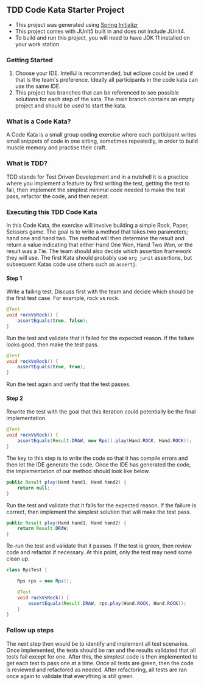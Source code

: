 ## TDD Code Kata Starter Project

- This project was generated using [Spring Initializr](https://start.spring.io/)
- This project comes with JUnit5 built in and does not include JUnit4.
- To build and run this project, you will need to have JDK 11 installed on your work station

### Getting Started
1. Choose your IDE.  IntelliJ is recommended, but eclipse could be used if that is the team's preference.  Ideally all participants in the code kata can use the same IDE.
2. This project has branches that can be referenced to see possible solutions for each step of the kata.  The main branch contains an empty project and should be used to start the kata.

### What is a Code Kata?
A Code Kata is a small group coding exercise where each participant writes small snippets of code in one sitting, sometimes repeatedly, in order to build muscle memory and practise their craft.

### What is TDD?
TDD stands for Test Driven Development and in a nutshell it is a practice where you implement a feature by first writing the test, getting the test to fail, then implement the simplest minimal code needed to make the test pass, refactor the code, and then repeat.

### Executing this TDD Code Kata
In this Code Kata, the exercise will involve building a simple Rock, Paper, Scissors game.  The goal is to write a method that takes two parameters; hand one and hand two.  The method will then determine the result and return a value indicating that either Hand One Won, Hand Two Won, or the result was a Tie. The team should also decide which assertion framework they will use.  The first Kata should probably use `org junit` assertions, but subsequent Katas code use others such as `assertj`.

#### Step 1
Write a failing test.  Discuss first with the team and decide which should be the first test case. For example, rock vs rock. 
```java
@Test
void rockVsRock() {
    assertEquals(true, false);
}
```

Run the test and validate that it failed for the expected reason.  If the failure looks good, then make the test pass.
```java
@Test
void rockVsRock() {
    assertEquals(true, true);
}
```
Run the test again and verify that the test passes.

#### Step 2
Rewrite the test with the goal that this iteration could potentially be the final implementation.
```java
@Test
void rockVsRock() {
    assertEquals(Result.DRAW, new Rps().play(Hand.ROCK, Hand.ROCK));
}
```

The key to this step is to write the code so that it has compile errors and then let the IDE generate the code. Once the IDE has generated the code, the implementation of our method should look like below.
```java
public Result play(Hand hand1, Hand hand2) {
    return null;
}
```

Run the test and validate that it fails for the expected reason.  If the failure is correct, then implement the simplest solution that will make the test pass.
```java
public Result play(Hand hand1, Hand hand2) {
    return Result.DRAW;
}
```

Re-run the test and validate that it passes. If the test is green, then review code and refactor if necessary.  At this point, only the test may need some clean up.
```java
class RpsTest {

    Rps rps = new Rps();

    @Test
    void rockVsRock() {
        assertEquals(Result.DRAW, rps.play(Hand.ROCK, Hand.ROCK));
    }
}
```

### Follow up steps
The next step then would be to identify and implement all test scenarios.  Once implemented, the tests should be ran and the results validated that all tests fail except for one. After this, the simplest code is then implemented to get each test to pass one at a time.  Once all tests are green, then the code is reviewed and refactored as needed.  After refactoring, all tests are ran once again to validate that everything is still green.

